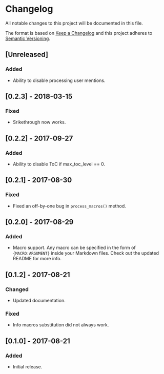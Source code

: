 # Changelog
All notable changes to this project will be documented in this file.

The format is based on [Keep a Changelog](http://keepachangelog.com/en/1.0.0/)
and this project adheres to [Semantic Versioning](http://semver.org/spec/v2.0.0.html).

## [Unreleased]
### Added
- Ability to disable processing user mentions.

## [0.2.3] - 2018-03-15
### Fixed
- Srikethrough now works.

## [0.2.2] - 2017-09-27
### Added
- Ability to disable ToC if max_toc_level == 0.

## [0.2.1] - 2017-08-30
### Fixed
- Fixed an off-by-one bug in `process_macros()` method.

## [0.2.0] - 2017-08-29
### Added
- Macro support. Any macro can be specified in the form of `{MACRO:ARGUMENT}` inside your Markdown files.
  Check out the updated README for more info.

## [0.1.2] - 2017-08-21
### Changed
- Updated documentation.

### Fixed
- Info macros substitution did not always work.

## [0.1.0] - 2017-08-21
### Added
- Initial release.
